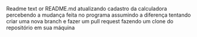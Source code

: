 Readme text or README.md 
atualizando cadastro da calculadora
percebendo a mudança feita no programa
assumindo a diferença
tentando criar uma nova branch e fazer um pull request
fazendo um clone do repositório em sua máquina 
